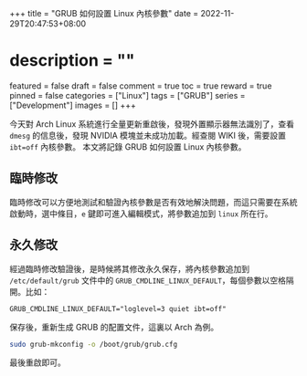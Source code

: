 +++
title = "GRUB 如何設置 Linux 內核參數"
date = 2022-11-29T20:47:53+08:00
# description = ""
featured = false
draft = false
comment = true
toc = true
reward = true
pinned = false
categories = ["Linux"]
tags = ["GRUB"]
series = ["Development"]
images = []
+++

今天對 Arch Linux 系統進行全量更新重啟後，發現外置顯示器無法識別了，查看 `dmesg` 的信息後，發現 NVIDIA 模塊並未成功加載。經查閱 WIKI 後，需要設置 `ibt=off` 內核參數。
本文將記錄 GRUB 如何設置 Linux 內核參數。

<!--more-->

## 臨時修改

臨時修改可以方便地測試和驗證內核參數是否有效地解決問題，而這只需要在系統啟動時，選中條目，`e` 鍵即可進入編輯模式，將參數追加到 `linux` 所在行。

## 永久修改

經過臨時修改驗證後，是時候將其修改永久保存，將內核參數追加到 `/etc/default/grub` 文件中的 `GRUB_CMDLINE_LINUX_DEFAULT`，每個參數以空格隔開。比如：

```text
GRUB_CMDLINE_LINUX_DEFAULT="loglevel=3 quiet ibt=off"
```

保存後，重新生成 GRUB 的配置文件，這裏以 Arch 為例。

```bash
sudo grub-mkconfig -o /boot/grub/grub.cfg
```

最後重啟即可。
